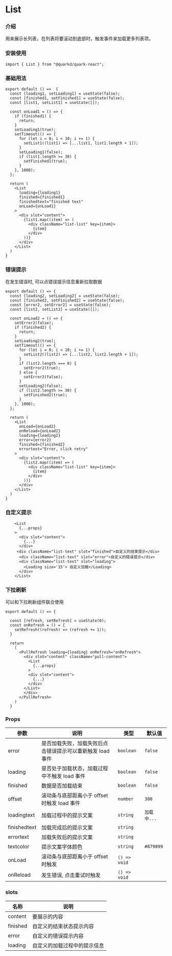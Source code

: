# List

### 介绍

用来展示长列表，在列表将要滚动到底部时，触发事件来加载更多列表项。

### 安装使用

```tsx
import { List } from "@quarkd/quark-react";
```

### 基础用法

```tsx
export default () =>  {
  const [loading1, setLoading1] = useState(false);
  const [finished1, setFinished1] = useState(false);
  const [list1, setList1] = useState([]);

  const onLoad1 = () => {
    if (finished1) {
      return;
    }
    setLoading1(true);
    setTimeout(() => {
      for (let i = 0; i < 10; i += 1) {
        setList1((list1) => [...list1, list1.length + 1]);
      }
      setLoading1(false);
      if (list1.length >= 30) {
        setFinished1(true);
      }
    }, 1000);
  };

  return (
    <List
      loading={loading1}
      finished={finished1}
      finishedtext="finished text"
      onLoad={onLoad1}
    >
      <div slot="content">
        {list1.map((item) => (
          <div className="list-list" key={item}>
            {item}
          </div>
        ))}
      </div>
    </List>
  )
}
```

### 错误提示
在发生错误时, 可以点错误提示信息重新拉取数据
```tsx
export default () => {
  const [loading2, setLoading2] = useState(false);
  const [finished2, setFinished2] = useState(false);
  const [error2, setError2] = useState(false);
  const [list2, setList2] = useState([]);

  const onLoad2 = () => {
    setError2(false);
    if (finished2) {
      return;
    }
    setLoading2(true);
    setTimeout(() => {
      for (let i = 0; i < 10; i += 1) {
        setList2((list2) => [...list2, list2.length + 1]);
      }
      if (list2.length === 0) {
        setError2(true);
      } else {
        setError2(false);
      }
      setLoading2(false);
      if (list2.length >= 30) {
        setFinished2(true);
      }
    }, 1000);
  };

  return (
    <List
      onLoad={onLoad2}
      onReload={onLoad2}
      loading={loading2}
      error={error2}
      finished={finished2}
      errortext="Error, click retry"
    >
      <div slot="content">
        {list2.map((item) => (
          <div className="list-list" key={item}>
            {item}
          </div>
        ))}
      </div>
    </List>
  )
}
```

### 自定义提示
```tsx
    <List
      {...props}
    >
      <div slot="content">
        {...}
      </div>
     <div className="list-text" slot="finished">自定义的结束提示</div>
      <div className="list-text" slot="error">自定义的错误提示</div>
      <div className="list-text" slot="loading">
        <Loading size='15'> 自定义加载</Loading>
      </div>
    </List>
```
### 下拉刷新
可以和下拉刷新组件联合使用

```tsx
export default () => {

  const [refresh, setRefresh] = useState(0);
  const onRefresh = () = {
    setRefresh((refresh) => (refresh += 1));
  }

  return
    (
      <PullRefresh loading={loading} onRefresh="onRefresh">
        <div slot="content" className="pull-content">
          <List
            {...props}
          >
          <div slot="content">
            {...}
          </div>
        </List>
        </div>
      </PullRefresh>
    )
  }
```

### Props

| 参数         | 说明                | 类型   | 默认值           |
|--------------|--------------------|--------|---------------|
| error     | 是否加载失败，加载失败后点击错误提示可以重新触发 load 事件| `boolean`| `false`|
| loading     |是否处于加载状态，加载过程中不触发 load 事件| `boolean`| `false`|
| finished   | 数据是否加载结束 | `boolean`| `false`|
| offset   | 滚动条与底部距离小于 offset 时触发 load 事件 | `number`| `300`|
| loadingtext   | 加载过程中的提示文案 | `string`| `加载中...` |
| finishedtext   | 加载完成后的提示文案 | `string` | |
| errortext   | 加载失败后的提示文案 | `string` | |
| textcolor   | 提示文案字体颜色 | `string` | `#879099` |
|onLoad     | 滚动条与底部距离小于 offset 时触发   |`() => void`     |          |
|onReload     | 发生错误, 点击重试时触发      | `() => void`   |      |

### slots

| 名称         | 说明     |
|--------------|----------------------------------|
|content     | 要展示的内容                    |
|finished     | 自定义的结束状态提示内容          |
|error     | 自定义的错误提示内容          |
|loading     | 自定义的加载过程中的提示信息          |
